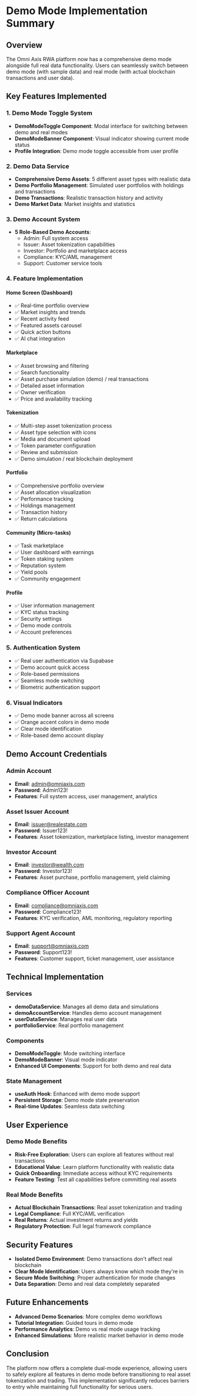 # Demo Mode Implementation Summary

## Overview
The Omni Axis RWA platform now has a comprehensive demo mode alongside full real data functionality. Users can seamlessly switch between demo mode (with sample data) and real mode (with actual blockchain transactions and user data).

## Key Features Implemented

### 1. Demo Mode Toggle System
- **DemoModeToggle Component**: Modal interface for switching between demo and real modes
- **DemoModeBanner Component**: Visual indicator showing current mode status
- **Profile Integration**: Demo mode toggle accessible from user profile

### 2. Demo Data Service
- **Comprehensive Demo Assets**: 5 different asset types with realistic data
- **Demo Portfolio Management**: Simulated user portfolios with holdings and transactions
- **Demo Transactions**: Realistic transaction history and activity
- **Demo Market Data**: Market insights and statistics

### 3. Demo Account System
- **5 Role-Based Demo Accounts**:
  - Admin: Full system access
  - Issuer: Asset tokenization capabilities
  - Investor: Portfolio and marketplace access
  - Compliance: KYC/AML management
  - Support: Customer service tools

### 4. Feature Implementation

#### Home Screen (Dashboard)
- ✅ Real-time portfolio overview
- ✅ Market insights and trends
- ✅ Recent activity feed
- ✅ Featured assets carousel
- ✅ Quick action buttons
- ✅ AI chat integration

#### Marketplace
- ✅ Asset browsing and filtering
- ✅ Search functionality
- ✅ Asset purchase simulation (demo) / real transactions
- ✅ Detailed asset information
- ✅ Owner verification
- ✅ Price and availability tracking

#### Tokenization
- ✅ Multi-step asset tokenization process
- ✅ Asset type selection with icons
- ✅ Media and document upload
- ✅ Token parameter configuration
- ✅ Review and submission
- ✅ Demo simulation / real blockchain deployment

#### Portfolio
- ✅ Comprehensive portfolio overview
- ✅ Asset allocation visualization
- ✅ Performance tracking
- ✅ Holdings management
- ✅ Transaction history
- ✅ Return calculations

#### Community (Micro-tasks)
- ✅ Task marketplace
- ✅ User dashboard with earnings
- ✅ Token staking system
- ✅ Reputation system
- ✅ Yield pools
- ✅ Community engagement

#### Profile
- ✅ User information management
- ✅ KYC status tracking
- ✅ Security settings
- ✅ Demo mode controls
- ✅ Account preferences

### 5. Authentication System
- ✅ Real user authentication via Supabase
- ✅ Demo account quick access
- ✅ Role-based permissions
- ✅ Seamless mode switching
- ✅ Biometric authentication support

### 6. Visual Indicators
- ✅ Demo mode banner across all screens
- ✅ Orange accent colors in demo mode
- ✅ Clear mode identification
- ✅ Role-based demo account display

## Demo Account Credentials

### Admin Account
- **Email**: admin@omniaxis.com
- **Password**: Admin123!
- **Features**: Full system access, user management, analytics

### Asset Issuer Account
- **Email**: issuer@realestate.com
- **Password**: Issuer123!
- **Features**: Asset tokenization, marketplace listing, investor management

### Investor Account
- **Email**: investor@wealth.com
- **Password**: Investor123!
- **Features**: Asset purchase, portfolio management, yield claiming

### Compliance Officer Account
- **Email**: compliance@omniaxis.com
- **Password**: Compliance123!
- **Features**: KYC verification, AML monitoring, regulatory reporting

### Support Agent Account
- **Email**: support@omniaxis.com
- **Password**: Support123!
- **Features**: Customer support, ticket management, user assistance

## Technical Implementation

### Services
- **demoDataService**: Manages all demo data and simulations
- **demoAccountService**: Handles demo account management
- **userDataService**: Manages real user data
- **portfolioService**: Real portfolio management

### Components
- **DemoModeToggle**: Mode switching interface
- **DemoModeBanner**: Visual mode indicator
- **Enhanced UI Components**: Support for both demo and real data

### State Management
- **useAuth Hook**: Enhanced with demo mode support
- **Persistent Storage**: Demo mode state preservation
- **Real-time Updates**: Seamless data switching

## User Experience

### Demo Mode Benefits
- **Risk-Free Exploration**: Users can explore all features without real transactions
- **Educational Value**: Learn platform functionality with realistic data
- **Quick Onboarding**: Immediate access without KYC requirements
- **Feature Testing**: Test all capabilities before committing real assets

### Real Mode Benefits
- **Actual Blockchain Transactions**: Real asset tokenization and trading
- **Legal Compliance**: Full KYC/AML verification
- **Real Returns**: Actual investment returns and yields
- **Regulatory Protection**: Full legal framework compliance

## Security Features
- **Isolated Demo Environment**: Demo transactions don't affect real blockchain
- **Clear Mode Identification**: Users always know which mode they're in
- **Secure Mode Switching**: Proper authentication for mode changes
- **Data Separation**: Demo and real data completely separated

## Future Enhancements
- **Advanced Demo Scenarios**: More complex demo workflows
- **Tutorial Integration**: Guided tours in demo mode
- **Performance Analytics**: Demo vs real mode usage tracking
- **Enhanced Simulations**: More realistic market behavior in demo mode

## Conclusion
The platform now offers a complete dual-mode experience, allowing users to safely explore all features in demo mode before transitioning to real asset tokenization and trading. This implementation significantly reduces barriers to entry while maintaining full functionality for serious users.